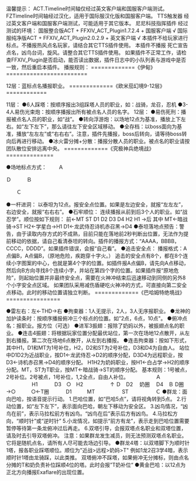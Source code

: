 温馨提示：
ACT.Timeline时间轴仅经过英文客户端和国服客户端测试。
FZTimeline时间轴经过汉化，适用于国际服汉化版和国服客户端。
TTS触发器 经过英文客户端和国服客户端测试，可能适用于其它版本。
尼尼科技指挥插件 经过测试的环境：
国服整合版ACT + FFXIV_ACT_Plugin1.7.2.4 + 国服客户端 √
国际服纯净版ACT + FFXIV_ACT_Plugin2.0.2.9 + 英文客户端 √
本插件不给玩家进行标点。不播报热风点名玩家，请结合其它TTS插件使用。
本插件不播报 死亡宣告点名，凶鸟台词，旋风。请整合其它TTS插件使用。
如果插件不正常工作，请检查FFXIV_Plugin是否启动，能否读出数据，插件日志中的小队列表与游戏中是否一致，然后重启本插件。
播报规则：
=============《伊甸》========================

12层：蓝标点名播报职业。
=============《欧米茄幻境9-12层》============

11层：
●6人踩塔：按顺序报出3组踩塔人员的职业，如：战骑，龙召，忍机
●3-4人易伤光束炮：按顺序播报出所有被点名人员的名字。
12层：
●易伤死刑：播报被点名人员的职业，如“战”。
●转向浮游炮：以场地12点为基准，播放上下左右。如“左下左下”，那么请往左下安全区域移动。
●全存档：以boss面向为基准，播放“左左左”或“右右右”。注意，插件先播报，boss后转向，请等待boss转向后再进行移动。
●冰火雷分摊+分散：播报分散人员的职业。被点名的职业请按团队散位安排远离中央。
=============《究极神兵绝境战》==============

●场地标点方式：
　　Ａ

Ｄ　　　Ｂ

　　Ｃ

●一杆进洞：	以泰坦为12点。报安全点位置。如果是左边安全，就报“左左左”，右边安全，就报“右右右”。
●石牢顺位：	连续播报从前到后3个人的职业。如“战忍学”。顺位按如下规则：
		前←MT ST D1 D2 D3 D4 H2 H1 →后
		其中 MT←暗战骑→ST    H2←学星白→H1  D1←龙武侍忍诗机赤召黑→D4
●泰坦落地点预告：警告，由于读取内存方式的不成熟，目前只能在落地前2秒判断出位置，无法作为提前移动的依据，请自己看清泰坦的转向。插件的播报方式：“AAAA，BBBB，CCCC，DDDD”。如果插件错误，会报“自己看”。
●追击安全点：	播报格式：A点偏B，A点偏B，（原地危险，疾跑穿十字火。）
		追击的安全点有8个，都在8个连续小字图案的中心，也就是第4个字的位置。如插件报A点偏B，请先向A点移动，然后向B方向寻找8个连续小字，并站在第四个字的位置。如果插件报“原地危险”，则起始位置并非最终安全点，需要在火神冲结束后迅速移动到同侧的另外8个小字安全点区域。
		如果团队采用减伤盾硬吃火神冲的方式，可直接向第二安全点移动。此时的移动位置请独立判断。
=============《巴哈姆特绝境战》================

●雷左右：左←THD→右
●拘束器：1人无提示，2人，3人无序报职业。
●龙神的加护读条时：按顺序播报俯冲三个标点的位置。如”2点，6点，10点"。
●俯冲点名：报职业。报方位（可选）
●进军3振翅：报除了奶妈以外，被振翅点名的职业。
●连击4振翅：将根据玩家位置分配最优站位，第一次在场地12点散开，从左到右播报。第二次在场地6点散开，从左到右播报。
●连击拘束器：按如下形式，其中H1，D1和MT为1号补位，H2，D2和ST为2号补位，D3和D4为自由人。
站位中D1D2为近战职业，按D1←龙武侍忍→D2的顺序分配，D3D4为远程职业，按D3←诗机赤召黑→D4的顺序分配。
H1H2为奶妈职业，按H1←白占学→H2的顺序分配。MT，ST为T职业，按MT←暗战骑→ST的顺序分配。
基本规则：1号被点，2号补位。2号被点，1号补位，1,2全点，自由人补位。
　　　　　Ａ
　　　　　H1
　　　D3　○　H2
　　　　　↑
Ｄ　D2　 奶圈 　D4　Ｂ
 D圈→○　　　○←T圈
　　　D1　　　MT
　　　　　ST
　　　　　Ｃ
●群龙：面向巴哈，按语音提示行动。
1.巴哈位置，如“巴哈5点”，请将视角转到5点。
2.行动位置，如“左下左下”，表示面向巴哈，朝左下移动为安全区。
3.凶鸟情况，“凶鸟在前”，表示马拉松前方有凶鸟。“凶鸟在后”表示后方有凶鸟。
4.马拉松方向，“顺时针”或“逆时针”
5.小龙情况，如提示“前方有龙”，表示走到巴哈位置需要暂停等待第一条龙俯冲过后再走。
6.双塔引导，会报双塔点名职业和双塔位置，请及时去引导双塔俯冲。
注意：如果群龙发生减员，则无法预测双塔点名职业。它将是随机点名，请所有人尽可能去场边引导。
●群龙4塔：以双塔脚下为顺时针1塔，报各职业踩塔顺位。顺位为"近战&gt;远程&gt;奶妈&gt;T"
例如1龙2召3学4暗，表示顺时针1塔由龙骑踩，以此类推。
双塔俯冲不踩塔，如果俯冲无分摊标，则由点名分摊的T和奶负责补位踩顺4位的塔。此时会报”T奶补位“
●黄金巴哈：以12点为正北方向播报Exaflare的出现位置。
